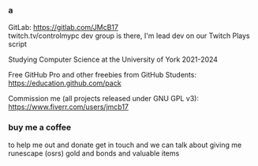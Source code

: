 ### a

GitLab: https://gitlab.com/JMcB17    
twitch.tv/controlmypc dev group is there, I'm lead dev on our Twitch Plays script

Studying Computer Science at the University of York 2021-2024

Free GitHub Pro and other freebies from GitHub Students: https://education.github.com/pack

Commission me (all projects released under GNU GPL v3): https://www.fiverr.com/users/jmcb17

### buy me a coffee
to help me out and donate get in touch and we can talk about giving me runescape (osrs) gold and bonds and valuable items

<!--
**JMcB17/JMcB17** is a ✨ _special_ ✨ repository because its `README.md` (this file) appears on your GitHub profile.

Here are some ideas to get you started:

- 🔭 I’m currently working on ...
- 🌱 I’m currently learning ...
- 👯 I’m looking to collaborate on ...
- 🤔 I’m looking for help with ...
- 💬 Ask me about ...
- 📫 How to reach me: ...
- 😄 Pronouns: ...
- ⚡ Fun fact: ...
-->
